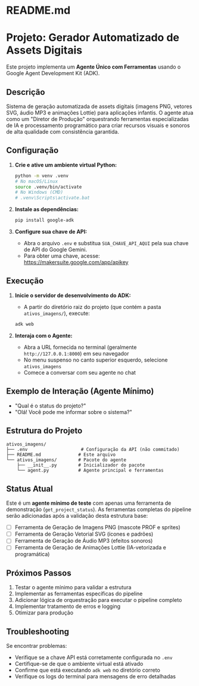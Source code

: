 # README.md

# Projeto: Gerador Automatizado de Assets Digitais

Este projeto implementa um **Agente Único com Ferramentas** usando o Google Agent Development Kit (ADK).

## Descrição

Sistema de geração automatizada de assets digitais (imagens PNG, vetores SVG, áudio MP3 e animações Lottie) para aplicações infantis. O agente atua como um "Diretor de Produção" orquestrando ferramentas especializadas de IA e processamento programático para criar recursos visuais e sonoros de alta qualidade com consistência garantida.

## Configuração

1.  **Crie e ative um ambiente virtual Python:**
    ```bash
    python -m venv .venv
    # No macOS/Linux
    source .venv/bin/activate
    # No Windows (CMD)
    # .venv\Scripts\activate.bat
    ```

2.  **Instale as dependências:**
    ```bash
    pip install google-adk
    ```

3.  **Configure sua chave de API:**
    *   Abra o arquivo `.env` e substitua `SUA_CHAVE_API_AQUI` pela sua chave de API do Google Gemini.
    *   Para obter uma chave, acesse: https://makersuite.google.com/app/apikey

## Execução

1.  **Inicie o servidor de desenvolvimento do ADK:**
    *   A partir do diretório raiz do projeto (que contém a pasta `ativos_imagens/`), execute:
    ```bash
    adk web
    ```

2.  **Interaja com o Agente:**
    *   Abra a URL fornecida no terminal (geralmente `http://127.0.0.1:8000`) em seu navegador
    *   No menu suspenso no canto superior esquerdo, selecione `ativos_imagens`
    *   Comece a conversar com seu agente no chat

## Exemplo de Interação (Agente Mínimo)

*   "Qual é o status do projeto?"
*   "Olá! Você pode me informar sobre o sistema?"

## Estrutura do Projeto

```
ativos_imagens/
├── .env                    # Configuração da API (não commitado)
├── README.md              # Este arquivo
└── ativos_imagens/        # Pacote do agente
    ├── __init__.py        # Inicializador do pacote
    └── agent.py           # Agente principal e ferramentas
```

## Status Atual

Este é um **agente mínimo de teste** com apenas uma ferramenta de demonstração (`get_project_status`). As ferramentas completas do pipeline serão adicionadas após a validação desta estrutura base:

- [ ] Ferramenta de Geração de Imagens PNG (mascote PROF e sprites)
- [ ] Ferramenta de Geração Vetorial SVG (ícones e padrões)
- [ ] Ferramenta de Geração de Áudio MP3 (efeitos sonoros)
- [ ] Ferramenta de Geração de Animações Lottie (IA-vetorizada e programática)

## Próximos Passos

1. Testar o agente mínimo para validar a estrutura
2. Implementar as ferramentas específicas do pipeline
3. Adicionar lógica de orquestração para executar o pipeline completo
4. Implementar tratamento de erros e logging
5. Otimizar para produção

## Troubleshooting

Se encontrar problemas:
- Verifique se a chave API está corretamente configurada no `.env`
- Certifique-se de que o ambiente virtual está ativado
- Confirme que está executando `adk web` no diretório correto
- Verifique os logs do terminal para mensagens de erro detalhadas
